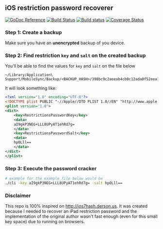 
## iOS restriction password recoverer

[![GoDoc Reference](https://godoc.org/go.bmvs.io/iosrc?status.svg)](http://godoc.org/go.bmvs.io/iosrc) [![Build Status](https://lab.bmvs.io/bs/iosrc.go/badges/master/build.svg)](https://lab.bmvs.io/bs/iosrc.go) [![Build status](https://ci.appveyor.com/api/projects/status/haa3f6jiy9905peb/branch/master?svg=true)](https://ci.appveyor.com/project/brunomvsouza/iosrc/branch/master) [![Coverage Status](https://coveralls.io/repos/github/brunomvsouza/iosrc/badge.svg)](https://coveralls.io/github/brunomvsouza/iosrc)

### Step 1: Create a backup

Make sure you have an **unencrypted** backup of you device.

### Step 2: Find restriction `key` and `salt` on the created backup

You'll be able to find the values for `key` and `salt` on the file below
```
~/Library/Application\ Support/MobileSync/Backup/<BACKUP_HASH>/398bc9c2aeeab4cb0c12ada0f52eea12cf14f40b
```

It will look something like:

```xml
<?xml version="1.0" encoding="UTF-8"?>
<!DOCTYPE plist PUBLIC "-//Apple//DTD PLIST 1.0//EN" "http://www.apple.com/DTDs/PropertyList-1.0.dtd">
<plist version="1.0">
<dict>
	<key>RestrictionsPasswordKey</key>
	<data>
	aI9gkP3NEG+LLL8UPyAT1ehRd7g=
	</data>
	<key>RestrictionsPasswordSalt</key>
	<data>
	hpOLll==
	</data>
</dict>
</plist>
```

### Step 3: Execute the password cracker

```bash
# example for the example file below would be
./cli -key aI9gkP3NEG+LLL8UPyAT1ehRd7g= -salt hpOLll==
```

### Disclaimer

This repo is 100% inspired on http://ios7hash.derson.us. It was created because
I needed to recover an iPad restriction password and the implementation of the
original author wasn't fast enough (even for this small key space) due to running
on browsers.
